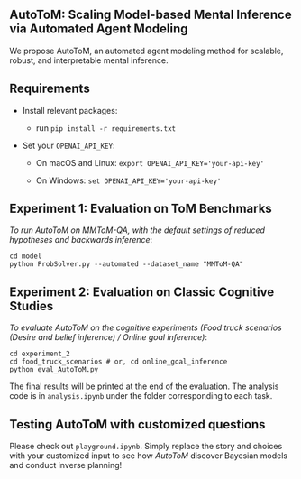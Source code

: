 ## AutoToM: Scaling Model-based Mental Inference via Automated Agent Modeling

We propose AutoToM, an automated agent modeling method for scalable, robust, and interpretable mental inference.

## Requirements

- Install relevant packages:
    - run
    ``
        pip install -r requirements.txt
    ``
- Set your `OPENAI_API_KEY`:

    - On macOS and Linux:
    `export OPENAI_API_KEY='your-api-key'`
    
    - On Windows: `set OPENAI_API_KEY='your-api-key'`

## Experiment 1: Evaluation on ToM Benchmarks

*To run AutoToM on MMToM-QA, with the default settings of reduced hypotheses and backwards inference*: 
    
    cd model
    python ProbSolver.py --automated --dataset_name "MMToM-QA"

## Experiment 2: Evaluation on Classic Cognitive Studies

*To evaluate AutoToM on the cognitive experiments (Food truck scenarios (Desire and belief inference) / Online goal inference)*:
    
    cd experiment_2
    cd food_truck_scenarios # or, cd online_goal_inference
    python eval_AutoToM.py

The final results will be printed at the end of the evaluation.
The analysis code is in `analysis.ipynb` under the folder corresponding to each task.


## Testing AutoToM with customized questions

Please check out ``playground.ipynb``. Simply replace the story and choices with your customized input to see how *AutoToM* discover Bayesian models and conduct inverse planning!
